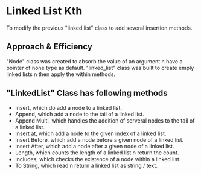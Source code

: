 # Linked List Kth

To modify the previous "linked list" class to add several insertion methods.

## Approach & Efficiency

"Node" class was created to absorb the value of an argument n have a pointer of none type as default.
"linked_list" class was built to create emply linked lists n then apply the within methods.

## "LinkedList" Class has following methods

- Insert, which do add a node to a linked list.
- Append, which add a node to the tail of a linked list.
- Append Multi, which handles the addition of serveral nodes to the tail of a linked list.
- Insert at, which add a node to the given index of a linked list.
- Insert Before, which add a node before a given node of a linked list.
- Insert After, which add a node after a given node of a linked list.
- Length, which counts the length of a linked list n return the count.
- Includes, which checks the existence of a node within a linked list.
- To String, which read n return a linked list as string / text.
